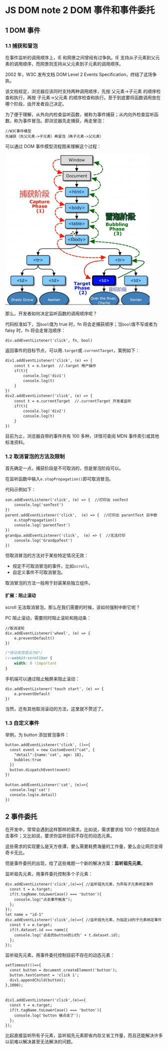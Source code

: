 ﻿# JS DOM note 2 DOM 事件和事件委托

## 1 DOM 事件

### 1.1 捕获和冒泡

在事件监听的调用顺序上，IE 和网景之间曾经有过争执。IE 支持从子元素到父元素的调用顺序，而网景则支持从父元素到子元素的调用顺序。

2002 年，W3C 发布文档 DOM Level 2 Events Specification，终结了这场争执。

该文档规定，浏览器应该同时支持两种调用顺序，先按 父元素->子元素 的顺序检查和执行，再按 子元素->父元素 的顺序检查和执行。至于到底要将函数调用放在哪个阶段，由开发者自己决定。

为了便于理解，从外向内检查监听函数，被称为事件捕获；从内向外检查监听函数，称为事件冒泡。即浏览器先走捕获，再走冒泡：

```JS
//W3C事件模型
先捕获（先父元素->子元素）再冒泡（再子元素->父元素）
```

可以通过 DOM 事件模型流程图来理解这个过程：

![image](BlogDemo_Image/JS_DNote2_1.png)

那么，开发者如何决定监听函数的调用顺序呢？

代码标准如下，当`bool`值为 true 时，fn 将会走捕获顺序；当`bool`值不写或者为 falsy 时，fn 将会走冒泡顺序：

```JS
div.addEventListener('click', fn, bool)
```

返回事件的目标节点，可以用`.target`或`.currentTarget`，案例如下：

```JS
div1.addEventListener('click', (e) => {
    const t = e.target  //.target 用户操作
    if(t){
        console.log('div1')
        console.log(t)
    }
})
div2.addEventListener('click', (e) => {
    const t = e.currentTarget  //.currentTarget 开发者监听
    if(t){
        console.log('div2')
        console.log(t)
    }
})
```

目前为止，浏览器自带的事件共有 100 多种，详情可查阅 MDN 事件索引或其他标准资料。

### 1.2 取消冒泡的方法及限制

首先确定一点，捕获阶段是不可取消的，但是冒泡阶段可以。

在监听函数中输入`e.stopPropagation()`即可取消冒泡。

代码示例如下：

```JS
son.addEventListener('click', (e) => {  //打印出 sonTest
    console.log('sonTest')
})
parent.addEventListener('click',  (e) => {  //打印出 parentTest 后中断
    e.stopPropagation()
    console.log('parentTest')
})
grandpa.addEventListener('click',  (e) => {  //无法打印
    console.log('GrandpaTest')
})
```

但取消冒泡的方法对于某些特定情况无效：

- 规定不可取消冒泡的事件，比如`scroll`。
- 自定义事件不可取消冒泡。

取消冒泡的方法一般用于封装某些独立组件。

#### 扩展：阻止滚动

scroll 无法取消冒泡，那么在我们需要的时候，该如何强制中断它呢？

PC 阻止滚动，需要同时阻止滚轮和拖动条：

```JS
//取消滚轮
div.addEventListener('wheel', (e) => {
    e.preventDefault()
})
```

```CSS
/*拖动条宽度设为0*/
::-webkit-scrollbar {
    width: 0 !important
}
```

手机端可以通过阻止触屏来阻止滚动：

```JS
div.addEventListener('touch start', (e) => {
    e.preventDefault
})
```

当然，还有其他取消滚动的方法，这里就不赘述了。

### 1.3 自定义事件

举例，为 button 添加冒泡事件：

```JS
button.addEventListener('click', ()=>{
  const event = new CustomEvent("cat", {
    "detail":{name:'cat', age: 18},
    bubbles:true
  })
  button.dispatchEvent(event)
})

button.addEventListener('cat', (e)=>{
  console.log('cat')
  console.log(e.detail)
})
```

## 2 事件委托

在开发中，常常会遇到这样那样的需求。比如说，需求要求给 100 个按钮添加点击事件；又比如说，要求你监听目前不存在的动态元素。

这些需求的实现要么是天方夜谭，要么需要耗费海量的工作量，要么会让网页变得奇卡无比。

但是事件委托的出现，给了这些难题一个新的解决方案：**监听祖先元素**。

监听祖先元素，用事件委托控制多个子元素：

```JS
div.addEventListener('click',(e)=>{ //监听祖先元素，为所有子元素绑定事件
  const t = e.target;
  if(t.tagName.toLowerCase() === 'button'){
    console.log("点击事件触发");
  };
});
let name = "id-1"
div.addEventListener('click',(e)=>{ //监听祖先元素，为指定id的子元素绑定事件
  const t = e.target;
  if(t.dataset.id === name){
    console.log('点击的button的id为' + t.dataset.id);
  };
});
```

监听祖先元素，用事件委托控制目前不存在的动态元素：

```JS
setTimeout(()=>{
  const button = document.createElement('button');
  button.textContent = 'click 1';
  div1.appendChild(button);
},1000);


div1.addEventListener('click',(e)=>{
  const t = e.target;
  if(t.tagName.toLowerCase() === 'button'){
    console.log('button 被点击了');
  };
});
```

比起直接监听所有子元素，监听祖先元素即省内存又省工作量，而且还能解决许多以前难以解决甚至无法解决的问题。
